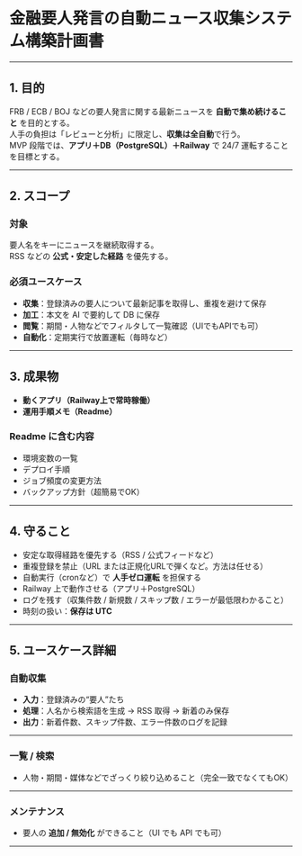 # 金融要人発言の自動ニュース収集システム構築計画書

---

## 1. 目的

FRB / ECB / BOJ などの要人発言に関する最新ニュースを **自動で集め続けること** を目的とする。  
人手の負担は「レビューと分析」に限定し、**収集は全自動**で行う。  
MVP 段階では、**アプリ＋DB（PostgreSQL）＋Railway** で 24/7 運転することを目標とする。

---

## 2. スコープ

### 対象
要人名をキーにニュースを継続取得する。  
RSS などの **公式・安定した経路** を優先する。

### 必須ユースケース

- **収集**：登録済みの要人について最新記事を取得し、重複を避けて保存  
- **加工**：本文を AI で要約して DB に保存  
- **閲覧**：期間・人物などでフィルタして一覧確認（UIでもAPIでも可）  
- **自動化**：定期実行で放置運転（毎時など）

---

## 3. 成果物

- **動くアプリ（Railway上で常時稼働）**
- **運用手順メモ（Readme）**

### Readme に含む内容
- 環境変数の一覧  
- デプロイ手順  
- ジョブ頻度の変更方法  
- バックアップ方針（超簡易でOK）

---

## 4. 守ること

- 安定な取得経路を優先する（RSS / 公式フィードなど）  
- 重複登録を禁止（URL または正規化URLで弾くなど。方法は任せる）  
- 自動実行（cronなど）で **人手ゼロ運転** を担保する  
- Railway 上で動作させる（アプリ＋PostgreSQL）  
- ログを残す（収集件数 / 新規数 / スキップ数 / エラーが最低限わかること）  
- 時刻の扱い：**保存は UTC**

---

## 5. ユースケース詳細

### 自動収集

- **入力**：登録済みの“要人”たち  
- **処理**：人名から検索語を生成 → RSS 取得 → 新着のみ保存  
- **出力**：新着件数、スキップ件数、エラー件数のログを記録

---

### 一覧 / 検索

- 人物・期間・媒体などでざっくり絞り込めること（完全一致でなくてもOK）

---

### メンテナンス

- 要人の **追加 / 無効化** ができること（UI でも API でも可）

---

